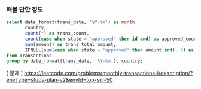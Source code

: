 ### 해볼 만한 정도

```sql
select date_format(trans_date, '%Y-%m') as month,
       country,
       count(*) as trans_count,
       count(case when state = 'approved' then id end) as approved_count,
       sum(amount) as trans_total_amount,
       IFNULL(sum(case when state = 'approved' then amount end), 0) as approved_total_amount
from Transactions
group by date_format(trans_date, '%Y-%m'), country;
```

[ 문제 ] https://leetcode.com/problems/monthly-transactions-i/description/?envType=study-plan-v2&envId=top-sql-50
